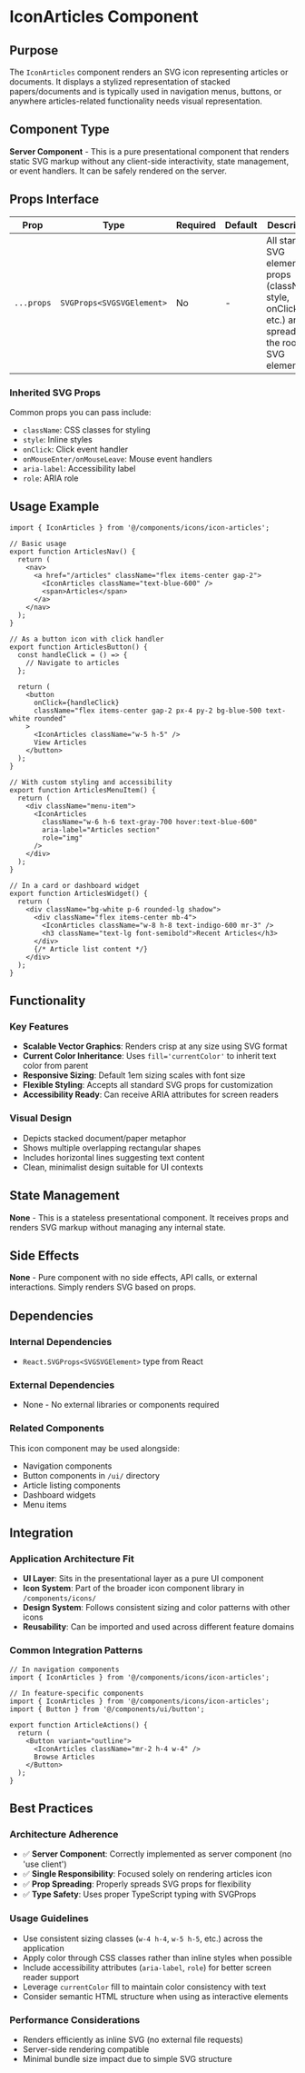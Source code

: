 # IconArticles Component

## Purpose
The `IconArticles` component renders an SVG icon representing articles or documents. It displays a stylized representation of stacked papers/documents and is typically used in navigation menus, buttons, or anywhere articles-related functionality needs visual representation.

## Component Type
**Server Component** - This is a pure presentational component that renders static SVG markup without any client-side interactivity, state management, or event handlers. It can be safely rendered on the server.

## Props Interface

| Prop | Type | Required | Default | Description |
|------|------|----------|---------|-------------|
| `...props` | `SVGProps<SVGSVGElement>` | No | - | All standard SVG element props (className, style, onClick, etc.) are spread to the root SVG element |

### Inherited SVG Props
Common props you can pass include:
- `className`: CSS classes for styling
- `style`: Inline styles
- `onClick`: Click event handler
- `onMouseEnter/onMouseLeave`: Mouse event handlers
- `aria-label`: Accessibility label
- `role`: ARIA role

## Usage Example

```tsx
import { IconArticles } from '@/components/icons/icon-articles';

// Basic usage
export function ArticlesNav() {
  return (
    <nav>
      <a href="/articles" className="flex items-center gap-2">
        <IconArticles className="text-blue-600" />
        <span>Articles</span>
      </a>
    </nav>
  );
}

// As a button icon with click handler
export function ArticlesButton() {
  const handleClick = () => {
    // Navigate to articles
  };

  return (
    <button 
      onClick={handleClick}
      className="flex items-center gap-2 px-4 py-2 bg-blue-500 text-white rounded"
    >
      <IconArticles className="w-5 h-5" />
      View Articles
    </button>
  );
}

// With custom styling and accessibility
export function ArticlesMenuItem() {
  return (
    <div className="menu-item">
      <IconArticles 
        className="w-6 h-6 text-gray-700 hover:text-blue-600"
        aria-label="Articles section"
        role="img"
      />
    </div>
  );
}

// In a card or dashboard widget
export function ArticlesWidget() {
  return (
    <div className="bg-white p-6 rounded-lg shadow">
      <div className="flex items-center mb-4">
        <IconArticles className="w-8 h-8 text-indigo-600 mr-3" />
        <h3 className="text-lg font-semibold">Recent Articles</h3>
      </div>
      {/* Article list content */}
    </div>
  );
}
```

## Functionality

### Key Features
- **Scalable Vector Graphics**: Renders crisp at any size using SVG format
- **Current Color Inheritance**: Uses `fill='currentColor'` to inherit text color from parent
- **Responsive Sizing**: Default 1em sizing scales with font size
- **Flexible Styling**: Accepts all standard SVG props for customization
- **Accessibility Ready**: Can receive ARIA attributes for screen readers

### Visual Design
- Depicts stacked document/paper metaphor
- Shows multiple overlapping rectangular shapes
- Includes horizontal lines suggesting text content
- Clean, minimalist design suitable for UI contexts

## State Management
**None** - This is a stateless presentational component. It receives props and renders SVG markup without managing any internal state.

## Side Effects
**None** - Pure component with no side effects, API calls, or external interactions. Simply renders SVG based on props.

## Dependencies

### Internal Dependencies
- `React.SVGProps<SVGSVGElement>` type from React

### External Dependencies
- None - No external libraries or components required

### Related Components
This icon component may be used alongside:
- Navigation components
- Button components in `/ui/` directory
- Article listing components
- Dashboard widgets
- Menu items

## Integration

### Application Architecture Fit
- **UI Layer**: Sits in the presentational layer as a pure UI component
- **Icon System**: Part of the broader icon component library in `/components/icons/`
- **Design System**: Follows consistent sizing and color patterns with other icons
- **Reusability**: Can be imported and used across different feature domains

### Common Integration Patterns
```tsx
// In navigation components
import { IconArticles } from '@/components/icons/icon-articles';

// In feature-specific components
import { IconArticles } from '@/components/icons/icon-articles';
import { Button } from '@/components/ui/button';

export function ArticleActions() {
  return (
    <Button variant="outline">
      <IconArticles className="mr-2 h-4 w-4" />
      Browse Articles
    </Button>
  );
}
```

## Best Practices

### Architecture Adherence
- ✅ **Server Component**: Correctly implemented as server component (no 'use client')
- ✅ **Single Responsibility**: Focused solely on rendering articles icon
- ✅ **Prop Spreading**: Properly spreads SVG props for flexibility
- ✅ **Type Safety**: Uses proper TypeScript typing with SVGProps

### Usage Guidelines
- Use consistent sizing classes (`w-4 h-4`, `w-5 h-5`, etc.) across the application
- Apply color through CSS classes rather than inline styles when possible
- Include accessibility attributes (`aria-label`, `role`) for better screen reader support
- Leverage `currentColor` fill to maintain color consistency with text
- Consider semantic HTML structure when using as interactive elements

### Performance Considerations
- Renders efficiently as inline SVG (no external file requests)
- Server-side rendering compatible
- Minimal bundle size impact due to simple SVG structure